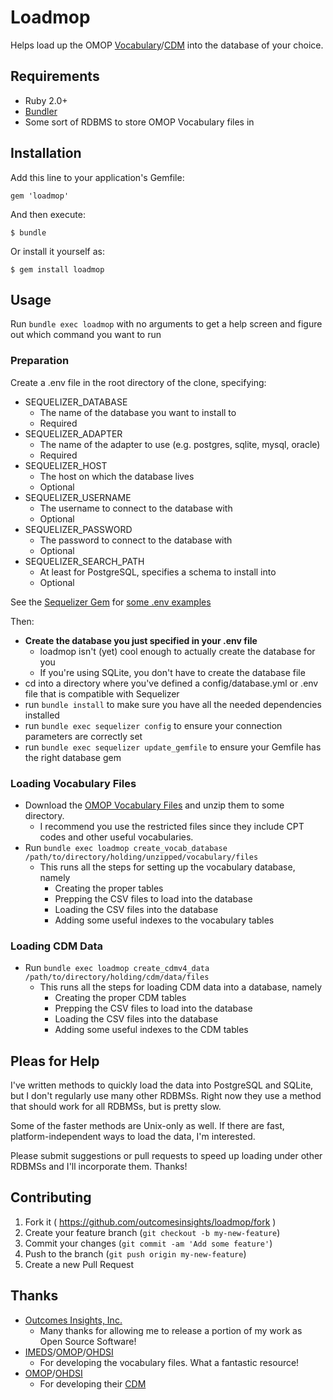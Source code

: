 # Loadmop

Helps load up the OMOP [Vocabulary](http://imeds.reaganudall.org/Vocabularies)/[CDM](http://omop.org/CDM) into the database of your choice.

## Requirements

- Ruby 2.0+
- [Bundler](http://bundler.io/)
- Some sort of RDBMS to store OMOP Vocabulary files in

## Installation

Add this line to your application's Gemfile:

    gem 'loadmop'

And then execute:

    $ bundle

Or install it yourself as:

    $ gem install loadmop

## Usage
Run `bundle exec loadmop` with no arguments to get a help screen and figure out which command you want to run

### Preparation
Create a .env file in the root directory of the clone, specifying:

- SEQUELIZER_DATABASE
    - The name of the database you want to install to
    - Required
- SEQUELIZER_ADAPTER
    - The name of the adapter to use (e.g. postgres, sqlite, mysql, oracle)
    - Required
- SEQUELIZER_HOST
    - The host on which the database lives
    - Optional
- SEQUELIZER_USERNAME
    - The username to connect to the database with
    - Optional
- SEQUELIZER_PASSWORD
    - The password to connect to the database with
    - Optional
- SEQUELIZER_SEARCH_PATH
    - At least for PostgreSQL, specifies a schema to install into
    - Optional

See the [Sequelizer Gem](https://github.com/outcomesinsights/sequelizer) for [some .env examples](https://github.com/outcomesinsights/sequelizer/tree/master/examples)

Then:

- **Create the database you just specified in your .env file**
    - loadmop isn't (yet) cool enough to actually create the database for you
    - If you're using SQLite, you don't have to create the database file
- cd into a directory where you've defined a config/database.yml or .env file that is compatible with Sequelizer
- run `bundle install` to make sure you have all the needed dependencies installed
- run `bundle exec sequelizer config` to ensure your connection parameters are correctly set
- run `bundle exec sequelizer update_gemfile` to ensure your Gemfile has the right database gem

### Loading Vocabulary Files

- Download the [OMOP Vocabulary Files](http://vocabbuild.omop.org/vocabulary-release) and unzip them to some directory.
    - I recommend you use the restricted files since they include CPT codes and other useful vocabularies.
- Run `bundle exec loadmop create_vocab_database /path/to/directory/holding/unzipped/vocabulary/files`
    - This runs all the steps for setting up the vocabulary database, namely
        - Creating the proper tables
        - Prepping the CSV files to load into the database
        - Loading the CSV files into the database
        - Adding some useful indexes to the vocabulary tables


### Loading CDM Data
- Run `bundle exec loadmop create_cdmv4_data /path/to/directory/holding/cdm/data/files`
    - This runs all the steps for loading CDM data into a database, namely
        - Creating the proper CDM tables
        - Prepping the CSV files to load into the database
        - Loading the CSV files into the database
        - Adding some useful indexes to the CDM tables

## Pleas for Help

I've written methods to quickly load the data into PostgreSQL and SQLite, but I don't regularly use many other RDBMSs.  Right now they use a method that should work for all RDBMSs, but is pretty slow.

Some of the faster methods are Unix-only as well.  If there are fast, platform-independent ways to load the data, I'm interested.

Please submit suggestions or pull requests to speed up loading under other RDBMSs and I'll incorporate them.  Thanks!

## Contributing

1. Fork it ( https://github.com/outcomesinsights/loadmop/fork )
2. Create your feature branch (`git checkout -b my-new-feature`)
3. Commit your changes (`git commit -am 'Add some feature'`)
4. Push to the branch (`git push origin my-new-feature`)
5. Create a new Pull Request

## Thanks

- [Outcomes Insights, Inc.](http://outins.com)
    - Many thanks for allowing me to release a portion of my work as Open Source Software!
- [IMEDS](http://imeds.reaganudall.org/Vocabularies)/[OMOP](http://omop.org)/[OHDSI](http://ohdsi.org)
    - For developing the vocabulary files.  What a fantastic resource!
- [OMOP](http://omop.org)/[OHDSI](http://ohdsi.org)
    - For developing their [CDM](http://omop.org/CDM)
